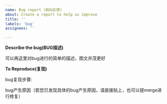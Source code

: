 ```yaml
---
name: Bug report (BUG反馈)
about: Create a report to help us improve
title: ''
labels: 'bug'
assignees: ''

---
```


**Describe the bug(BUG描述)**

可以再这里对bug进行的简单的描述，图文并茂更好

**To Reproduce(复现)**

bug复现步骤:


bug产生原因（若您已发现具体的bug产生原因，请直接贴上，也可以提merge进行修复）

